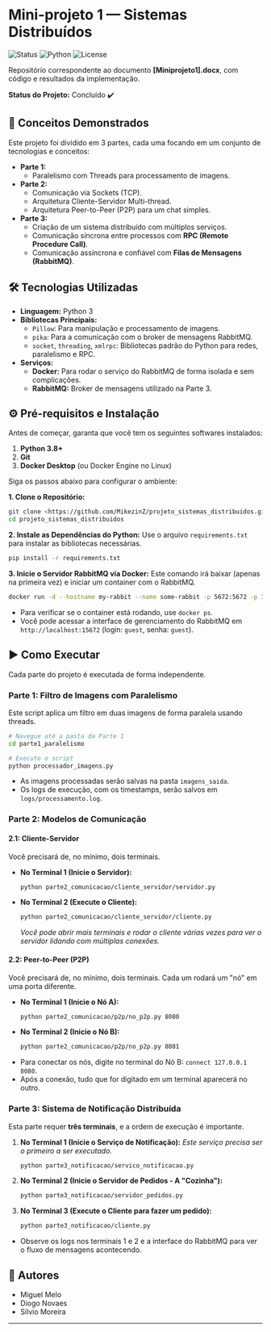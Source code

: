 # Mini-projeto 1 — Sistemas Distribuídos

![Status](https://img.shields.io/badge/status-concluído-brightgreen)
![Python](https://img.shields.io/badge/python-3.8%2B-blue)
![License](https://img.shields.io/badge/license-MIT-lightgrey)

Repositório correspondente ao documento **[Miniprojeto1].docx**, com código e resultados da implementação.

**Status do Projeto:** Concluído ✔️

## 🚀 Conceitos Demonstrados

Este projeto foi dividido em 3 partes, cada uma focando em um conjunto de tecnologias e conceitos:

* **Parte 1:** 
    * Paralelismo com Threads para processamento de imagens.
* **Parte 2:**
    * Comunicação via Sockets (TCP).
    * Arquitetura Cliente-Servidor Multi-thread.
    * Arquitetura Peer-to-Peer (P2P) para um chat simples.
* **Parte 3:**
    * Criação de um sistema distribuído com múltiplos serviços.
    * Comunicação síncrona entre processos com **RPC (Remote Procedure Call)**.
    * Comunicação assíncrona e confiável com **Filas de Mensagens (RabbitMQ)**.

## 🛠️ Tecnologias Utilizadas

* **Linguagem:** Python 3
* **Bibliotecas Principais:**
    * `Pillow`: Para manipulação e processamento de imagens.
    * `pika`: Para a comunicação com o broker de mensagens RabbitMQ.
    * `socket`, `threading`, `xmlrpc`: Bibliotecas padrão do Python para redes, paralelismo e RPC.
* **Serviços:**
    * **Docker:** Para rodar o serviço do RabbitMQ de forma isolada e sem complicações.
    * **RabbitMQ:** Broker de mensagens utilizado na Parte 3.

## ⚙️ Pré-requisitos e Instalação

Antes de começar, garanta que você tem os seguintes softwares instalados:

1.  **Python 3.8+**
2.  **Git**
3.  **Docker Desktop** (ou Docker Engine no Linux)

Siga os passos abaixo para configurar o ambiente:

**1. Clone o Repositório:**
```bash
git clone <https://github.com/MikezinZ/projeto_sistemas_distribuidos.git>
cd projeto_sistemas_distribuidos
```

**2. Instale as Dependências do Python:**
Use o arquivo `requirements.txt` para instalar as bibliotecas necessárias.
```bash
pip install -r requirements.txt
```

**3. Inicie o Servidor RabbitMQ via Docker:**
Este comando irá baixar (apenas na primeira vez) e iniciar um container com o RabbitMQ.
```bash
docker run -d --hostname my-rabbit --name some-rabbit -p 5672:5672 -p 15672:15672 rabbitmq:3-management
```
* Para verificar se o container está rodando, use `docker ps`.
* Você pode acessar a interface de gerenciamento do RabbitMQ em `http://localhost:15672` (login: `guest`, senha: `guest`).

## ▶️ Como Executar

Cada parte do projeto é executada de forma independente.

### Parte 1: Filtro de Imagens com Paralelismo

Este script aplica um filtro em duas imagens de forma paralela usando threads.

```bash
# Navegue até a pasta da Parte 1
cd parte1_paralelismo

# Execute o script
python processador_imagens.py
```
* As imagens processadas serão salvas na pasta `imagens_saida`.
* Os logs de execução, com os timestamps, serão salvos em `logs/processamento.log`.

### Parte 2: Modelos de Comunicação

#### 2.1: Cliente-Servidor

Você precisará de, no mínimo, dois terminais.

* **No Terminal 1 (Inicie o Servidor):**
    ```bash
    python parte2_comunicacao/cliente_servidor/servidor.py
    ```
* **No Terminal 2 (Execute o Cliente):**
    ```bash
    python parte2_comunicacao/cliente_servidor/cliente.py
    ```
    *Você pode abrir mais terminais e rodar o cliente várias vezes para ver o servidor lidando com múltiplas conexões.*

#### 2.2: Peer-to-Peer (P2P)

Você precisará de, no mínimo, dois terminais. Cada um rodará um "nó" em uma porta diferente.

* **No Terminal 1 (Inicie o Nó A):**
    ```bash
    python parte2_comunicacao/p2p/no_p2p.py 8080
    ```
* **No Terminal 2 (Inicie o Nó B):**
    ```bash
    python parte2_comunicacao/p2p/no_p2p.py 8081
    ```
* Para conectar os nós, digite no terminal do Nó B: `connect 127.0.0.1 8080`.
* Após a conexão, tudo que for digitado em um terminal aparecerá no outro.

### Parte 3: Sistema de Notificação Distribuída

Esta parte requer **três terminais**, e a ordem de execução é importante.

1.  **No Terminal 1 (Inicie o Serviço de Notificação):**
    *Este serviço precisa ser o primeiro a ser executado.*
    ```bash
    python parte3_notificacao/servico_notificacao.py
    ```

2.  **No Terminal 2 (Inicie o Servidor de Pedidos - A "Cozinha"):**
    ```bash
    python parte3_notificacao/servidor_pedidos.py
    ```

3.  **No Terminal 3 (Execute o Cliente para fazer um pedido):**
    ```bash
    python parte3_notificacao/cliente.py
    ```
* Observe os logs nos terminais 1 e 2 e a interface do RabbitMQ para ver o fluxo de mensagens acontecendo.

## 👥 Autores

* Miguel Melo
* Diogo Novaes
* Silvio Moreira

---
